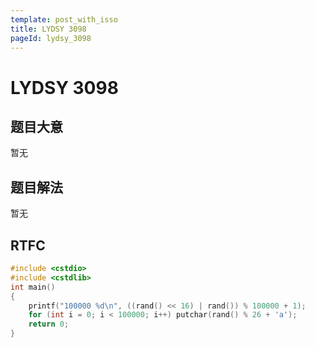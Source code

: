 ```yaml
---
template: post_with_isso
title: LYDSY 3098
pageId: lydsy_3098
---
```


# LYDSY 3098
<span id="poem"></span><script>$(function(){$.ajax('/api/poem?rnd='+Date.now()+Math.random()).done(function(data){$('#poem').text(data);});});</script>
## 题目大意
暂无

## 题目解法
暂无

## RTFC

```cpp
#include <cstdio>
#include <cstdlib>
int main()
{
    printf("100000 %d\n", ((rand() << 16) | rand()) % 100000 + 1);
    for (int i = 0; i < 100000; i++) putchar(rand() % 26 + 'a');
    return 0;
}
```
<div id="__comment"></div>
